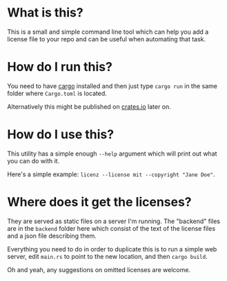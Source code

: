 # What is this?

This is a small and simple command line tool which can help you add a license file
to your repo and can be useful when automating that task.

# How do I run this?

You need to have [cargo](https://github.com/rust-lang/cargo/) installed and then just type `cargo run` in the same
folder where `Cargo.toml` is located.

Alternatively this might be published on [crates.io](https://crates.io) later on.

# How do I use this?

This utility has a simple enough `--help` argument which will print out what you can do with it.

Here's a simple example: `licenz --license mit --copyright "Jane Doe"`.

# Where does it get the licenses?

They are served as static files on a server I'm running. The "backend" files are in the `backend`
folder here which consist of the text of the license files and a json file describing them.

Everything you need to do in order to duplicate this is to run a simple web server, edit
`main.rs` to point to the new location, and then `cargo build`.

Oh and yeah, any suggestions on omitted licenses are welcome.